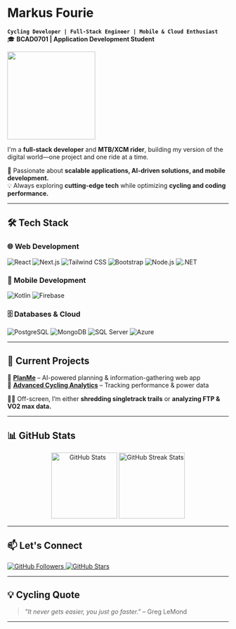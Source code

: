 # **Markus Fourie**  
**`Cycling Developer | Full-Stack Engineer | Mobile & Cloud Enthusiast`**  
🎓 **BCAD0701 | Application Development Student**  

<p align="left">
  <img src="https://cdn.dribbble.com/userupload/23929744/file/original-6b301e8d07f7eb05416e79a9b8d5a39e.gif" width="200" />
</p>

I'm a **full-stack developer** and **MTB/XCM rider**, building my version of the digital world—one project and one ride at a time.  

🚀 Passionate about **scalable applications, AI-driven solutions, and mobile development.**  
💡 Always exploring **cutting-edge tech** while optimizing **cycling and coding performance.**  

---

## 🛠 **Tech Stack**  

### **🌐 Web Development**  
<p>
  <img alt="React" src="https://img.shields.io/badge/React-20232A?style=for-the-badge&logo=react&logoColor=61DAFB"/>
  <img alt="Next.js" src="https://img.shields.io/badge/Next.js-000000?style=for-the-badge&logo=nextdotjs&logoColor=white"/>
  <img alt="Tailwind CSS" src="https://img.shields.io/badge/Tailwind_CSS-38B2AC?style=for-the-badge&logo=tailwind-css&logoColor=white"/>
  <img alt="Bootstrap" src="https://img.shields.io/badge/Bootstrap-563D7C?style=for-the-badge&logo=bootstrap&logoColor=white"/>
  <img alt="Node.js" src="https://img.shields.io/badge/Node.js-43853D?style=for-the-badge&logo=node.js&logoColor=white"/>
  <img alt=".NET" src="https://img.shields.io/badge/.NET-512BD4?style=for-the-badge&logo=dotnet&logoColor=white"/>
</p>  

### **📱 Mobile Development**  
<p>
  <img alt="Kotlin" src="https://img.shields.io/badge/Kotlin-0095D5?style=for-the-badge&logo=kotlin&logoColor=white"/>
  <img alt="Firebase" src="https://img.shields.io/badge/Firebase-FFCA28?style=for-the-badge&logo=firebase&logoColor=black"/>
</p>  

### **🗄️ Databases & Cloud**  
<p>
  <img alt="PostgreSQL" src="https://img.shields.io/badge/PostgreSQL-316192?style=for-the-badge&logo=postgresql&logoColor=white"/>
  <img alt="MongoDB" src="https://img.shields.io/badge/MongoDB-47A248?style=for-the-badge&logo=mongodb&logoColor=white"/>
  <img alt="SQL Server" src="https://img.shields.io/badge/SQL%20Server-CC2927?style=for-the-badge&logo=microsoft%20sql%20server&logoColor=white"/>
  <img alt="Azure" src="https://img.shields.io/badge/Azure-0078D4?style=for-the-badge&logo=microsoft-azure&logoColor=white"/>
</p>  

---

## 📌 **Current Projects**  
🔹 **[PlanMe](#)** – AI-powered planning & information-gathering web app  
🔹 **[Advanced Cycling Analytics](#)** – Tracking performance & power data  

🚴‍♂️ Off-screen, I’m either **shredding singletrack trails** or **analyzing FTP & VO2 max data.**  

---

## 📊 **GitHub Stats**  

<p align="center">
  <img src="https://github-readme-stats.vercel.app/api?username=ThePedalingDev&show_icons=true&theme=gruvbox" alt="GitHub Stats" height="150px"/>
  <img src="https://github-readme-streak-stats.herokuapp.com/?user=ThePedalingDev&theme=gruvbox" alt="GitHub Streak Stats" height="150px"/>
</p>

---

## 📫 **Let's Connect**  

<p align="left">
  <a href="https://github.com/ThePedalingDev?tab=followers">
    <img alt="GitHub Followers" src="https://custom-icon-badges.demolab.com/github/followers/ThePedalingDev?color=236ad3&labelColor=1155ba&style=for-the-badge&logo=person-add&label=Follow&logoColor=white"/>
  </a>  
  <a href="https://github.com/ThePedalingDev?tab=repositories&sort=stargazers">
    <img alt="GitHub Stars" src="https://custom-icon-badges.demolab.com/github/stars/ThePedalingDev?color=55960c&style=for-the-badge&labelColor=488207&logo=star"/>
  </a>
</p>  

---

## **💡 Cycling Quote**  

> *"It never gets easier, you just go faster."* – Greg LeMond  

---

